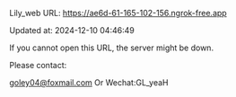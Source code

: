 Lily_web URL: https://ae6d-61-165-102-156.ngrok-free.app

Updated at: 2024-12-10 04:46:49

If you cannot open this URL, the server might be down.

Please contact: 

goley04@foxmail.com Or Wechat:GL_yeaH